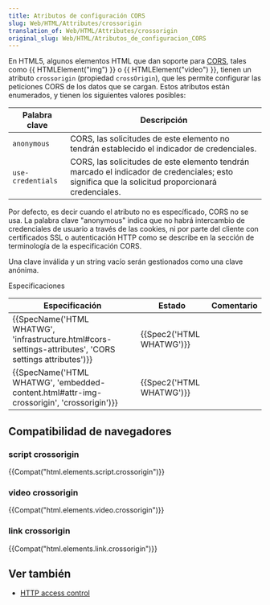 ```yaml
---
title: Atributos de configuración CORS
slug: Web/HTML/Attributes/crossorigin
translation_of: Web/HTML/Attributes/crossorigin
original_slug: Web/HTML/Atributos_de_configuracion_CORS
---
```

En HTML5, algunos elementos HTML que dan soporte para [CORS](/es/docs/HTTP/Access_control_CORS), tales como {{ HTMLElement("img") }} o {{ HTMLElement("video") }}, tienen un atributo `crossorigin` (propiedad `crossOrigin`), que les permite configurar las peticiones CORS de los datos que se cargan. Estos atributos están enumerados, y tienen los siguientes valores posibles:

| Palabra clave     | Descripción                                                                                                                                      |
| ----------------- | ------------------------------------------------------------------------------------------------------------------------------------------------ |
| `anonymous`       | CORS, las solicitudes de este elemento no tendrán establecido el indicador de credenciales.                                                      |
| `use-credentials` | CORS, las solicitudes de este elemento tendrán marcado el indicador de credenciales; esto significa que la solicitud proporcionará credenciales. |

Por defecto, es decir cuando el atributo no es específicado, CORS no se usa. La palabra clave "anonymous" indica que no habrá intercambio de credenciales de usuario a través de las cookies, ni por parte del cliente con certificados SSL o autenticación HTTP como se describe en la sección de terminología de la especificación CORS.

Una clave inválida y un string vacío serán gestionados como una clave anónima.

Especificaciones

| Especificación                                                                                                                           | Estado                           | Comentario |
| ---------------------------------------------------------------------------------------------------------------------------------------- | -------------------------------- | ---------- |
| {{SpecName('HTML WHATWG', 'infrastructure.html#cors-settings-attributes', 'CORS settings attributes')}} | {{Spec2('HTML WHATWG')}} |            |
| {{SpecName('HTML WHATWG', 'embedded-content.html#attr-img-crossorigin', 'crossorigin')}}                     | {{Spec2('HTML WHATWG')}} |            |

## Compatibilidad de navegadores

### script crossorigin

{{Compat("html.elements.script.crossorigin")}}

### video crossorigin

{{Compat("html.elements.video.crossorigin")}}

### link crossorigin

{{Compat("html.elements.link.crossorigin")}}

## Ver también

- [HTTP access control](/En/HTTP_access_control "en/HTTP access control")
